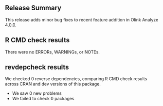 ## Release Summary

This release adds minor bug fixes to recent feature addition in Olink Analyze 4.0.0.

## R CMD check results

There were no ERRORs, WARNINGs, or NOTEs.

## revdepcheck results

We checked 0 reverse dependencies, comparing R CMD check results across CRAN and dev versions of this package.

 * We saw 0 new problems
 * We failed to check 0 packages
 
 
